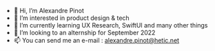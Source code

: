- 👋 Hi, I’m Alexandre Pinot
- 👀 I’m interested in product design & tech
- 🌱 I’m currently learning UX Research, SwiftUI and many other things
- 💞️ I’m looking to an alternship for September 2022
- 📫 You can send me an e-mail : alexandre.pinot@hetic.net

<!---
pinotalexandre/pinotalexandre is a ✨ special ✨ repository because its `README.md` (this file) appears on your GitHub profile.
You can click the Preview link to take a look at your changes.
--->
